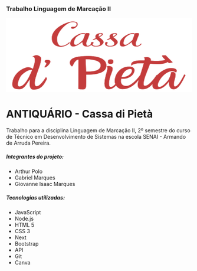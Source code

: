 <h3>Trabalho Linguagem de Marcação II</h3>

<img src="/cassadipieta/public/img/cassadPieta.svg" width="100%" height="200px"/>
  
<h1>ANTIQUÁRIO - Cassa di Pietà</h1>
<p>Trabalho para a disciplina Linguagem de Marcação II, 2º semestre do curso de Técnico em Desenvolvimento de Sistemas na escola SENAI - Armando de Arruda Pereira.</p>

<h5>Integrantes do projeto:</h5>
<ul>
  <li>Arthur Polo</li>
  <li>Gabriel Marques</li>
  <li>Giovanne Isaac Marques</li>
</ul>


<h5>Tecnologias utilizadas:</h5>
<ul>
  <li>JavaScript</li>
  <li>Node.js</li>
  <li>HTML 5</li>
  <li>CSS 3</li>
  <li>Next</li>
  <li>Bootstrap</li>
  <li>API</li>
  <li>Git</li>
  <li>Canva</li>
</ul>
